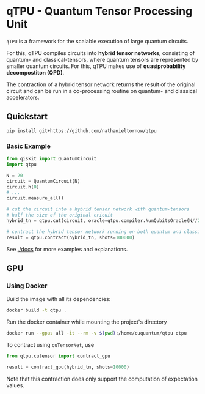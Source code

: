 # qTPU - Quantum Tensor Processing Unit

`qTPU` is a framework for the scalable execution of large quantum circuits.

For this, qTPU compiles circuits into **hybrid tensor networks**, consisting of quantum- and classical-tensors, where quantum tensors are represented by smaller quantum circuits.
For this, qTPU makes use of **quasiprobability decompostiton (QPD)**.

The contraction of a hybrid tensor network returns the result of the original circuit and can be run in a co-processing routine on quantum- and classical accelerators.


## Quickstart

```shell
pip install git+https://github.com/nathanieltornow/qtpu
```

### Basic Example

```python
from qiskit import QuantumCircuit
import qtpu

N = 20
circuit = QuantumCircuit(N)
circuit.h(0)
# ...
circuit.measure_all()

# cut the circuit into a hybrid tensor network with quantum-tensors
# half the size of the original cricuit
hybrid_tn = qtpu.cut(circuit, oracle=qtpu.compiler.NumQubitsOracle(N//2))

# contract the hybrid tensor network running on both quantum and classical devices
result = qtpu.contract(hybrid_tn, shots=100000)
```

See [./docs](./docs/) for more examples and explanations.

## GPU 

### Using Docker

Build the image with all its dependencies:
```sh
docker build -t qtpu .
```

Run the docker container while mounting the project's directory
```sh
docker run --gpus all -it --rm -v $(pwd):/home/cuquantum/qtpu qtpu
```

To contract using `cuTensorNet`, use 
```python
from qtpu.cutensor import contract_gpu

result = contract_gpu(hybrid_tn, shots=10000)
```

Note that this contraction does only support the computation of expectation values.